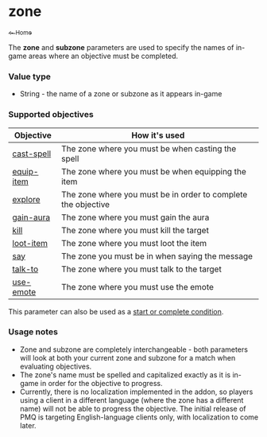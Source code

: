 # zone

<a href="../index.md"><sub>← Home</sub></a>

The **zone** and **subzone** parameters are used to specify the names of in-game areas where an objective must be completed.

### Value type

* String - the name of a zone or subzone as it appears in-game

### Supported objectives

| Objective | How it's used |
|---|---|
| [cast-spell](../objectives/cast-spell.md) | The zone where you must be when casting the spell |
| [equip-item](../objectives/equip-item.md) | The zone where you must be when equipping the item |
| [explore](../objectives/explore.md) | The zone where you must be in order to complete the objective |
| [gain-aura](../objectives/gain-aura.md) | The zone where you must gain the aura |
| [kill](../objectives/kill.md) | The zone where you must kill the target |
| [loot-item](../objectives/loot-item.md) | The zone where you must loot the item |
| [say](../objectives/say.md) | The zone you must be in when saying the message |
| [talk-to](../objectives/talk-to.md) | The zone where you must talk to the target |
| [use-emote](../objectives/use-emote.md) | The zone where you must use the emote |

This parameter can also be used as a [start or complete condition](../guides/start-complete.md).

### Usage notes

* Zone and subzone are completely interchangeable - both parameters will look at both your current zone and subzone for a match when evaluating objectives.
* The zone's name must be spelled and capitalized exactly as it is in-game in order for the objective to progress.
* Currently, there is no localization implemented in the addon, so players using a client in a different language (where the zone has a different name) will not be able to progress the objective. The initial release of PMQ is targeting English-language clients only, with localization to come later.
